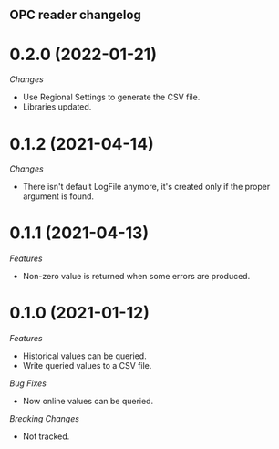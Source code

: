 ## OPC reader changelog

<a name="0.1.2"></a>
# 0.2.0 (2022-01-21)

*Changes*
* Use Regional Settings to generate the CSV file.
* Libraries updated.

<a name="0.1.2"></a>
# 0.1.2 (2021-04-14)

*Changes*
* There isn't default LogFile anymore, it's created only if the proper argument is found.

<a name="0.1.1"></a>
# 0.1.1 (2021-04-13)

*Features*
* Non-zero value is returned when some errors are produced.

<a name="0.1.0"></a>
# 0.1.0 (2021-01-12)

*Features*
* Historical values can be queried.
* Write queried values to a CSV file.

*Bug Fixes*
* Now online values can be queried.

*Breaking Changes*
* Not tracked.
